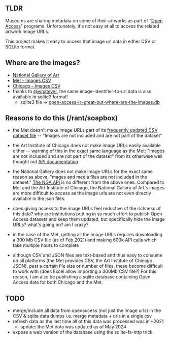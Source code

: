 ## TLDR

Museums are sharing metadata on some of their artworks as part of "[Open Access](https://en.wikipedia.org/wiki/Open_access)" programs. Unfortunately, it's not easy at all to access the related artwork image URLs.

This project makes it easy to access that image url data in either CSV or SQLite format.

## Where are the images?

- [National Gallery of Art](1.data/nga-images.csv)
- [Met - Images CSV](1.data/met-images.csv)
- [Chicago - Images CSV](1.data/chicago-images.csv)
- thanks to [@whatever](https://github.com/whatever), the same image-identifier-to-url data is also available in sqlite3 format!
  - sqlite3 file -> [open-access-is-great-but-where-are-the-images.db](2.sqlify/open-access-is-great-but-where-are-the-images.db)

## Reasons to do this (/rant/soapbox)

- the Met doesn't make image URLs part of its [frequently updated CSV dataset file](https://github.com/metmuseum/openaccess/) -- "Images are not included and are not part of the dataset"

- the Art Institute of Chicago does not make image URLs easily available either -- warning of this in the exact same language as the Met: "Images are not included and are not part of the dataset" from its otherwise well thought out [API documentation](https://github.com/art-institute-of-chicago/api-data)

- the National Gallery does not make image URLs for the exact same reason as above, "mages and media files are not included in the dataset." [The NGA API](https://github.com/NationalGalleryOfArt/opendata) is no different from the above ones. Compared to Met and the Art Institute of Chicago, the National Gallery of Art's images are more difficult to access as the image urls are not even directly available in the json files.

- does giving access to the image URLs feel reductive of the richness of this data? why are institutions putting in so much effort to publish Open Access datasets and keep them updated, but specifically hide the image URLs? what's going on? am I crazy?

- in the case of the Met, getting all the image URLs requires downloading a 300 Mb CSV file (as of Feb 2021) and making 600k API calls which take multiple hours to complete

- although CSV and JSON files are text-based and thus easy to consume on all platforms (the Met provides CSV, the Art Institute of Chicago JSON), past a certain file size or number of files, these become difficult to work with (does Excel allow importing a 300Mb CSV file?) For this reason, I am also be publishing a sqlite database containing Open Access data for both Chicago and the Met.

## TODO

- merge/include all data from openaccess (not just the image urls) in the CSV & sqlite data dumps i.e. merge metadata + urls in a single csv
- refresh data as the last time all of this data was processed was in ~2021
  - update: the Met data was updated as of May 2024
- expose a web version of the database using the sqlite-fs-http trick
